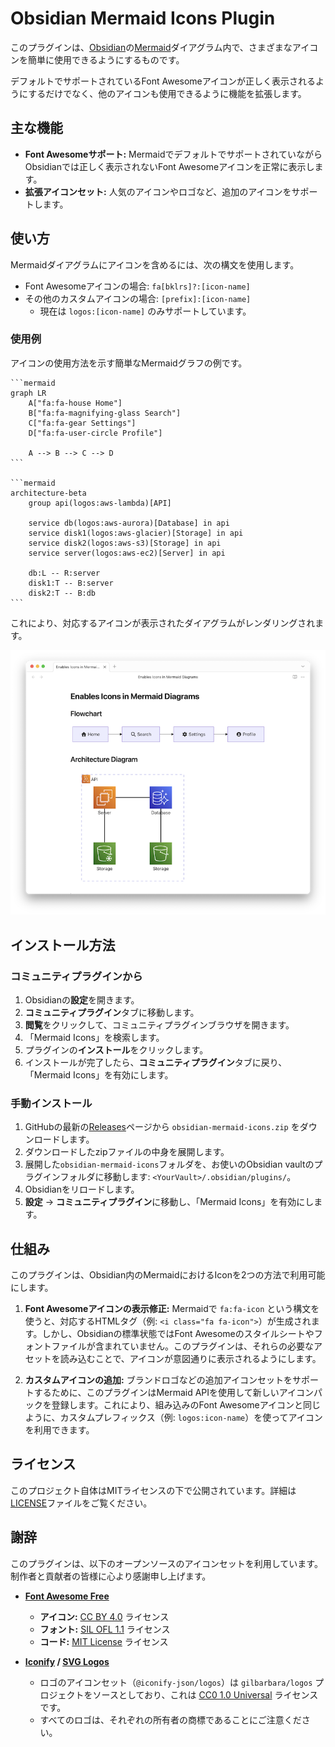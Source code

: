 # Obsidian Mermaid Icons Plugin

このプラグインは、[Obsidian](https://obsidian.md)の[Mermaid](https://mermaid-js.github.io/mermaid/#/)ダイアグラム内で、さまざまなアイコンを簡単に使用できるようにするものです。

デフォルトでサポートされているFont Awesomeアイコンが正しく表示されるようにするだけでなく、他のアイコンも使用できるように機能を拡張します。

## 主な機能

-   **Font Awesomeサポート:** MermaidでデフォルトでサポートされていながらObsidianでは正しく表示されないFont Awesomeアイコンを正常に表示します。
-   **拡張アイコンセット:** 人気のアイコンやロゴなど、追加のアイコンをサポートします。

## 使い方

Mermaidダイアグラムにアイコンを含めるには、次の構文を使用します。

-   Font Awesomeアイコンの場合: `fa[bklrs]?:[icon-name]`
-   その他のカスタムアイコンの場合: `[prefix]:[icon-name]`
    -   現在は `logos:[icon-name]` のみサポートしています。

### 使用例

アイコンの使用方法を示す簡単なMermaidグラフの例です。

````
```mermaid
graph LR
    A["fa:fa-house Home"]
    B["fa:fa-magnifying-glass Search"]
    C["fa:fa-gear Settings"]
    D["fa:fa-user-circle Profile"]

    A --> B --> C --> D
```

```mermaid
architecture-beta
    group api(logos:aws-lambda)[API]

    service db(logos:aws-aurora)[Database] in api
    service disk1(logos:aws-glacier)[Storage] in api
    service disk2(logos:aws-s3)[Storage] in api
    service server(logos:aws-ec2)[Server] in api

    db:L -- R:server
    disk1:T -- B:server
    disk2:T -- B:db
```
````

これにより、対応するアイコンが表示されたダイアグラムがレンダリングされます。

![使用例](./images/example_diagrams.png)

## インストール方法

### コミュニティプラグインから

1.  Obsidianの**設定**を開きます。
2.  **コミュニティプラグイン**タブに移動します。
3.  **閲覧**をクリックして、コミュニティプラグインブラウザを開きます。
4.  「Mermaid Icons」を検索します。
5.  プラグインの**インストール**をクリックします。
6.  インストールが完了したら、**コミュニティプラグイン**タブに戻り、「Mermaid Icons」を有効にします。

### 手動インストール

1.  GitHubの最新の[Releases](https://github.com/toshs/obsidian-mermaid-icons/releases)ページから `obsidian-mermaid-icons.zip` をダウンロードします。
2.  ダウンロードしたzipファイルの中身を展開します。
3.  展開した`obsidian-mermaid-icons`フォルダを、お使いのObsidian vaultのプラグインフォルダに移動します: `<YourVault>/.obsidian/plugins/`。
4.  Obsidianをリロードします。
5.  **設定** -> **コミュニティプラグイン**に移動し、「Mermaid Icons」を有効にします。

## 仕組み

このプラグインは、Obsidian内のMermaidにおけるIconを2つの方法で利用可能にします。

1.  **Font Awesomeアイコンの表示修正:** Mermaidで `fa:fa-icon` という構文を使うと、対応するHTMLタグ（例: `<i class="fa fa-icon">`）が生成されます。しかし、Obsidianの標準状態ではFont Awesomeのスタイルシートやフォントファイルが含まれていません。このプラグインは、それらの必要なアセットを読み込むことで、アイコンが意図通りに表示されるようにします。

2.  **カスタムアイコンの追加:** ブランドロゴなどの追加アイコンセットをサポートするために、このプラグインはMermaid APIを使用して新しいアイコンパックを登録します。これにより、組み込みのFont Awesomeアイコンと同じように、カスタムプレフィックス（例: `logos:icon-name`）を使ってアイコンを利用できます。

## ライセンス

このプロジェクト自体はMITライセンスの下で公開されています。詳細は[LICENSE](LICENSE)ファイルをご覧ください。

## 謝辞

このプラグインは、以下のオープンソースのアイコンセットを利用しています。制作者と貢献者の皆様に心より感謝申し上げます。

-   **[Font Awesome Free](https://fontawesome.com/)**
    -   **アイコン:** [CC BY 4.0](https://creativecommons.org/licenses/by/4.0/) ライセンス
    -   **フォント:** [SIL OFL 1.1](https://scripts.sil.org/OFL) ライセンス
    -   **コード:** [MIT License](https://opensource.org/licenses/MIT) ライセンス

-   **[Iconify](https://iconify.design/) / [SVG Logos](https://github.com/gilbarbara/logos)**
    -   ロゴのアイコンセット（`@iconify-json/logos`）は `gilbarbara/logos` プロジェクトをソースとしており、これは [CC0 1.0 Universal](https://creativecommons.org/publicdomain/zero/1.0/) ライセンスです。
    -   すべてのロゴは、それぞれの所有者の商標であることにご注意ください。
